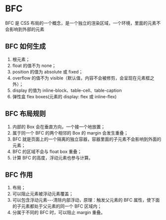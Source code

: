 # BFC

BFC 是 CSS 布局的一个概念，是一个独立的渲染区域，一个环境，里面的元素不会影响到外部的元素

## BFC 如何生成

1. 根元素；
2. float 的值不为 none；
3. position 的值为 absolute 或 fixed；
4. overflow 的值不为 visible（默认值，内容不会被修剪，会呈现在元素框之外）；
5. display 的值为 inline-block、table-cell、table-caption
6. 弹性盒 flex boxes(元素的 display: flex 或 inline-flex)

## BFC 布局规则

1. 内部的 Box 会在垂直方向，一个接一个地放置；
2. 属于同一个 BFC 的两个相邻的 Box 的 margin 会发生重叠；
3. BFC 就是页面上的一个隔离的独立容器，容器里面的子元素不会影响到外面的元素；
4. BFC 的区域不会与 float box 重叠；
5. 计算 BFC 的高度，浮动元素也参与计算。

## BFC 作用

1. 布局；
2. 可以阻止元素被浮动元素覆盖；
3. 可以包含浮动元素---清除内部浮动，原理：触发父元素的 BFC 属性，使下面的子元素都处于父元素的同一个 BFC 区域内；
4. 分属于不同的 BFC 时，可以阻止 margin 重叠。
